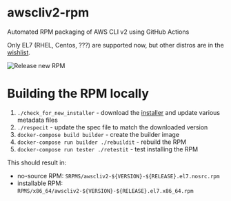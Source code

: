 # awscliv2-rpm

Automated RPM packaging of AWS CLI v2 using GitHub Actions

Only EL7 (RHEL, Centos, ???) are supported now, but other distros are in the [wishlist](goals.md).

![Release new RPM](https://github.com/mcenirm/awscliv2-rpm/workflows/Release%20new%20RPM/badge.svg?branch=main&event=schedule)


# Building the RPM locally

1. `./check_for_new_installer` - download the [installer](https://awscli.amazonaws.com/awscli-exe-linux-x86_64.zip) and update various metadata files
1. `./respecit` - update the spec file to match the downloaded version
1. `docker-compose build builder` - create the builder image
1. `docker-compose run builder ./rebuildit` - rebuild the RPM
1. `docker-compose run tester ./retestit` - test installing the RPM

This should result in:
* no-source RPM: `SRPMS/awscliv2-${VERSION}-${RELEASE}.el7.nosrc.rpm`
* installable RPM: `RPMS/x86_64/awscliv2-${VERSION}-${RELEASE}.el7.x86_64.rpm`
